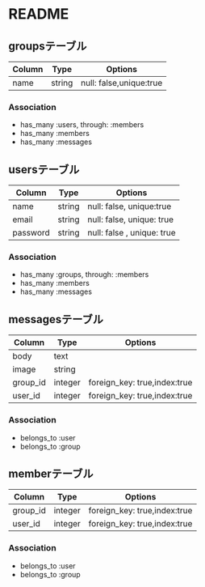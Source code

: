 # README

## groupsテーブル

|Column|Type|Options|
|------|----|-------|
|name|string|null: false,unique:true|

### Association
- has_many :users, through: :members
- has_many :members
- has_many :messages


## usersテーブル

|Column|Type|Options|
|------|----|-------|
|name|string|null: false, unique:true|
|email|string|null: false, unique: true|
|password|string|null: false , unique: true|

### Association
- has_many :groups, through: :members
- has_many :members
- has_many :messages



## messagesテーブル

|Column|Type|Options|
|------|----|-------|
|body|text||
|image|string||
|group_id|integer|foreign_key: true,index:true|
|user_id|integer|foreign_key: true,index:true|

### Association
- belongs_to :user
- belongs_to :group


## memberテーブル

|Column|Type|Options|
|------|----|-------|
|group_id|integer|foreign_key: true,index:true|
|user_id|integer|foreign_key: true,index:true|

### Association
- belongs_to :user
- belongs_to :group
